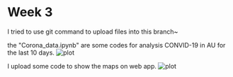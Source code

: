 #  Week 3
I tried to use git command to upload files into this branch~

the "Corona_data.ipynb" are some codes for analysis CONVID-19 in AU for the last 10 days.
![plot](https://i.imgur.com/pUiNXvZ.png)

I upload some code to show the maps on web app.
![plot](https://i.imgur.com/vcoCeHN.jpg)